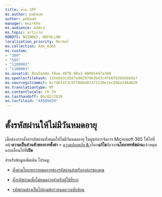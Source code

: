 ```yaml
---
title: ตั้งค่า SPF
ms.author: pebaum
author: pebaum
manager: mnirkhe
ms.audience: Admin
ms.topic: article
ROBOTS: NOINDEX, NOFOLLOW
localization_priority: Normal
ms.collection: Adm_O365
ms.custom:
- "309"
- "565"
- "1100002"
- "1100003"
ms.assetid: 0ba5e44e-f0ae-4978-98a3-90065447af08
ms.openlocfilehash: 115e8d3cd5d7a98297963b43c4fb6fb39566bda7
ms.sourcegitcommit: bc7d6f4f3c9f7060d073f5130e1ec856e248d020
ms.translationtype: MT
ms.contentlocale: th-TH
ms.lasthandoff: 06/02/2020
ms.locfileid: "44509439"
---
```

# <a name="set-passwords-to-never-expire"></a>ตั้งรหัสผ่านให้ไม่มีวันหมดอายุ

เมื่อต้องการตั้งค่ารหัสผ่านทั้งหมดให้ไม่มีวันหมดอายุ ในศูนย์การจัดการ Microsoft 365 ให้ไปที่หน้า**ความเป็นส่วนตัวของการตั้งค่า**  >  [ความปลอดภัย &amp; ](https://portal.office.com/adminportal/home#/settings/security) เลือก**แก้ไข**ถัดจาก**นโยบายรหัสผ่าน**แล้วหมุนแถบเลื่อนไปที่**เปิด**
  
สําหรับข้อมูลเพิ่มเติม โปรดดู: 

- [ตั้งค่านโยบายการหมดอายุของรหัสผ่านสําหรับองค์กรของคุณ](https://docs.microsoft.com/microsoft-365/admin/manage/set-password-expiration-policy)
  
- [ตั้งรหัสผ่านเพื่อไม่หมดอายุสําหรับผู้ใช้ที่ระบุ](https://docs.microsoft.com/microsoft-365/admin/add-users/set-password-to-never-expire)

- [รหัสผ่านต้องเป็นไปตามข้อกําหนดความซับซ้อน](https://docs.microsoft.com/windows/security/threat-protection/security-policy-settings/password-must-meet-complexity-requirements)
  